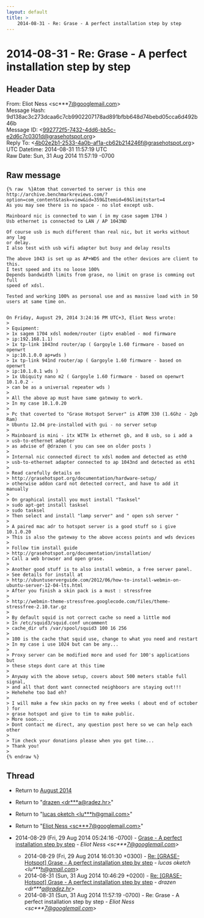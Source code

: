 ```yaml
---
layout: default
title: >
    2014-08-31 - Re: Grase - A perfect installation step by step
---
```


# 2014-08-31 - Re: Grase - A perfect installation step by step

## Header Data

From: Eliot Ness \<sc***7@googlemail.com\><br>
Message Hash: 9d138ac3c273dcaa6c7cb9902207178ad891bfbb648d74bebd05cca6d492b46b<br>
Message ID: \<992772f5-7432-4dd6-bb5c-e2d6c7c0301d@grasehotspot.org\><br>
Reply To: \<4b02e2b1-2533-4a0b-af1a-cb62b214246f@grasehotspot.org\><br>
UTC Datetime: 2014-08-31 11:57:19 UTC<br>
Raw Date: Sun, 31 Aug 2014 11:57:19 -0700<br>

## Raw message

```
{% raw  %}Atom that converted to server is this one
http://archive.benchmarkreviews.com/?option=com_content&task=view&id=359&Itemid=69&limitstart=4
As you may see there is no space - no slot except usb.

Mainboard nic is connected to wan ( in my case sagem 1704 )
Usb ethernet is connected to LAN / AP 1043ND

Of course usb is much different than real nic, but it works without any lag 
or delay.
I also test with usb wifi adapter but busy and delay results

The above 1043 is set up as AP+WDS and the other devices are client to this.
I test speed and its no loose 100%
Depends bandwidth limits from grase, no limit on grase is comming out full 
speed of xdsl.

Tested and working 100% as personal use and as massive load with in 50 
users at same time on.


On Friday, August 29, 2014 3:24:16 PM UTC+3, Eliot Ness wrote:
>
> Equipment:
> 1x sagem 1704 xdsl modem/router (iptv enabled - mod firmware 
> ip:192.168.1.1)
> 1x tp-link 1043nd router/ap ( Gargoyle 1.60 firmware - based on openwrt 
> ip:10.1.0.0 ap+wds )
> 1x tp-link 941nd router/ap ( Gargoyle 1.60 firmware - based on openwrt 
> ip:10.1.0.1 wds )
> 1x Ubiquity nano m2 ( Gargoyle 1.60 firmware - based on openwrt 10.1.0.2 - 
> can be as a universal repeater wds )
>
> All the above ap must have same gateway to work.
> In my case 10.1.0.20
>
> Pc that coverted to "Grase Hotspot Server" is ATOM 330 (1.6Ghz - 2gb Ram)
> Ubuntu 12.04 pre-installed with gui - no server setup
>
> Mainboard is mini - itx WITH 1x ethernet gb, and 8 usb, so i add a 
> usb-to-ethernet adapter
> as advise of @drazen ( you can see on older posts )
>
> Internal nic connected direct to xdsl modem and detected as eth0
> usb-to-ethernet adapter connected to ap 1043nd and detected as eth1
>
> Read carefully details on 
> http://grasehotspot.org/documentation/hardware-setup/
> otherwise addon card not detected correct, and have to add it manually
>
> On graphical install you must install "Tasksel" 
> sudo apt-get install tasksel
> sudo tasksel
> Then select and install "lamp server" and " open ssh server "
>
> A paired mac adr to hotspot server is a good stuff so i give 10.1.0.20
> This is also the gateway to the above access points and wds devices
>
> Follow tim install guide 
> http://grasehotspot.org/documentation/installation/
> Call a web browser and open grase.
>
> Another good stuff is to also install webmin, a free server panel.
> See details for install at 
> http://ubuntuserverguide.com/2012/06/how-to-install-webmin-on-ubuntu-server-12-04-lts.html
> After you finish a skin pack is a must : stressfree
>
> http://webmin-theme-stressfree.googlecode.com/files/theme-stressfree-2.10.tar.gz
>
> By default squid is not correct cache so need a little mod
> In /etc/squid3/squid.conf uncomment
> cache_dir ufs /var/spool/squid3 100 16 256
>
> 100 is the cache that squid use, change to what you need and restart
> In my case i use 1024 but can be any...
>
> Proxy server can be modified more and used for 100's applications but 
> these steps dont care at this time
>
> Anyway with the above setup, covers about 500 meters stable full signal, 
> and all that dont want connected neighboors are staying out!!!
> Hehehehe too bad eh?
>
> I will make a few skin packs on my free weeks ( about end of october ) for 
> grase hotspot and give to tim to make public.
> More soon...
> Dont contact me direct, any question post here so we can help each other
>
> Tim check your donations please when you got time...
> Thank you!
>
{% endraw %}
```

## Thread

+ Return to [August 2014](/archive/2014/08)

+ Return to "[drazen <dr***a<span>@</span>radez.hr>](/authors/dr___a_at_radez_hr)"
+ Return to "[lucas oketch <lu***h<span>@</span>gmail.com>](/authors/lu___h_at_gmail_com)"
+ Return to "[Eliot Ness <sc***7<span>@</span>googlemail.com>](/authors/sc___7_at_googlemail_com)"

+ 2014-08-29 (Fri, 29 Aug 2014 05:24:16 -0700) - [Grase - A perfect installation step by step](/archive/2014/08/28f6acc6e85d5c25eae50468a76948ff5a5e93b5eb4259a5a2ccd6d484d4390c) - _Eliot Ness \<sc***7@googlemail.com\>_
  + 2014-08-29 (Fri, 29 Aug 2014 16:01:30 +0300) - [Re: [GRASE-Hotspot] Grase - A perfect installation step by step](/archive/2014/08/ef4aa75d905c6d826ec8a60df313c565ca7f377a764aad7243955a2c0cf82ca9) - _lucas oketch \<lu***h@gmail.com\>_
  + 2014-08-31 (Sun, 31 Aug 2014 10:46:29 +0200) - [Re: [GRASE-Hotspot] Grase - A perfect installation step by step](/archive/2014/08/b9ef384d725594122b597004d1988612a98ec0fa902482105cbb1c963c9a24ee) - _drazen \<dr***a@radez.hr\>_
  + 2014-08-31 (Sun, 31 Aug 2014 11:57:19 -0700) - Re: Grase - A perfect installation step by step - _Eliot Ness \<sc***7@googlemail.com\>_

